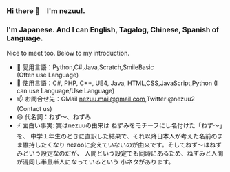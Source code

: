 ### Hi there 👋　I'm nezuu!.
### I'm Japanese. And I can English, Tagalog, Chinese, Spanish of Language.
Nice to meet too. Below to my introduction.

- 🔭 愛用言語：Python,C#,Java,Scratch,SmileBasic　　　　　　　　　　　
(Often use Language)
- 🌱 使用言語：C#, PHP, C++, UE4, Java, HTML,CSS,JavaScript,Python
  (I can use Language/Use Language)
- 📫 お問合せ先：GMail nezuu.mail@gmail.com,Twitter @nezuu2　　　　　
  (Contact us)
- 😄 代名詞：ねず～、ねずみ
- ⚡ 面白い事実: 実はnezuuの由来は ねずみをモチーフにし名付けた「ねず～」を、
中学１年生のときに直訳した結果で、それ以降日本人が考えた名前のまま維持したくなり
nezooに変えていないのが由来です。そしてねず～はねずみという設定なのだが、
人間という設定でも同時にあるため、ねずみと人間が混同し半鼠半人になっているという
小ネタがあります。
